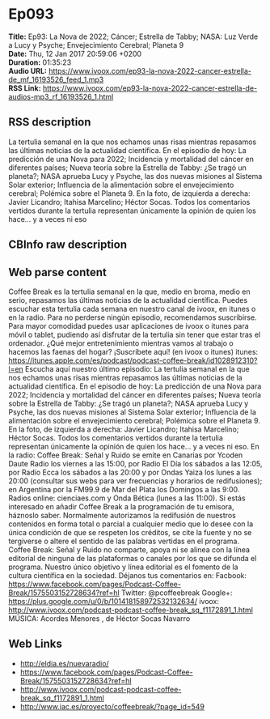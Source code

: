 # Ep093  
**Title:** Ep93: La Nova de 2022; Cáncer; Estrella de Tabby; NASA: Luz Verde a Lucy y Psyche; Envejecimiento Cerebral; Planeta 9  
**Date:** Thu, 12 Jan 2017 20:59:06 +0200  
**Duration:** 01:35:23  
**Audio URL:** https://www.ivoox.com/ep93-la-nova-2022-cancer-estrella-de_mf_16193526_feed_1.mp3  
**RSS Link:** https://www.ivoox.com/ep93-la-nova-2022-cancer-estrella-de-audios-mp3_rf_16193526_1.html  

## RSS description
La tertulia semanal en la que nos echamos unas risas mientras repasamos las últimas noticias de la actualidad científica. En el episodio de hoy: La predicción de una Nova para 2022; Incidencia y mortalidad del cáncer en diferentes países; Nueva teoría sobre la Estrella de Tabby: ¿Se tragó un planeta?; NASA aprueba Lucy y Psyche, las dos nuevas misiones al Sistema Solar exterior; Influencia de la alimentación sobre el envejecimiento cerebral; Polémica sobre el Planeta 9. En la foto, de izquierda a derecha: Javier Licandro; Itahisa Marcelino; Héctor Socas. Todos los comentarios vertidos durante la tertulia representan únicamente la opinión de quien los hace… y a veces ni eso

## CBInfo raw description


## Web parse content
Coffee Break es la tertulia semanal en la que, medio en broma, medio en serio, repasamos las últimas noticias de la actualidad científica. Puedes escuchar esta tertulia cada semana en nuestro canal de ivoox, en itunes o en la radio. Para no perderse ningún episodio, recomendamos suscribirse. Para mayor comodidad puedes usar aplicaciones de ivoox o itunes para móvil o tablet, pudiendo así disfrutar de la tertulia sin tener que estar tras el ordenador. ¿Qué mejor entretenimiento mientras vamos al trabajo o hacemos las faenas del hogar? ¡Suscríbete aquí! (en ivoox o itunes) itunes: https://itunes.apple.com/es/podcast/podcast-coffee-break/id1028912310?l=en Escucha aquí nuestro último episodio: La tertulia semanal en la que nos echamos unas risas mientras repasamos las últimas noticias de la actualidad científica. En el episodio de hoy: La predicción de una Nova para 2022; Incidencia y mortalidad del cáncer en diferentes países; Nueva teoría sobre la Estrella de Tabby: ¿Se tragó un planeta?; NASA aprueba Lucy y Psyche, las dos nuevas misiones al Sistema Solar exterior; Influencia de la alimentación sobre el envejecimiento cerebral; Polémica sobre el Planeta 9. En la foto, de izquierda a derecha: Javier Licandro; Itahisa Marcelino; Héctor Socas. Todos los comentarios vertidos durante la tertulia representan únicamente la opinión de quien los hace… y a veces ni eso. En la radio: Coffee Break: Señal y Ruido se emite en Canarias por Ycoden Daute Radio los viernes a las 15:00, por Radio El Día los sábados a las 12:05, por Radio Ecca los sábados a las 20:00 y por Ondas Yaiza los lunes a las 20:00 (consultar sus webs para ver frecuencias y horarios de redifusiones); en Argentina por la FM99.9 de Mar del Plata los Domingos a las 9:00. Radios online: cienciaes.com y Onda Bética (lunes a las 11:00). Si estás interesado en añadir Coffee Break a la programación de tu emisora, háznoslo saber. Normalmente autorizamos la redifusión de nuestros contenidos en forma total o parcial a cualquier medio que lo desee con la única condición de que se respeten los créditos, se cite la fuente y no se tergiverse o altere el sentido de las palabras vertidas en el programa. Coffee Break: Señal y Ruido no comparte, apoya ni se alinea con la línea editorial de ninguna de las plataformas o canales por los que se difunda el programa. Nuestro único objetivo y línea editorial es el fomento de la cultura científica en la sociedad. Déjanos tus comentarios en: Facbook: https://www.facebook.com/pages/Podcast-Coffee-Break/1575503152728634?ref=hl Twitter: @pcoffeebreak Google+: https://plus.google.com/u/0/b/101418158972532132634/ ivoox: http://www.ivoox.com/podcast-podcast-coffee-break_sq_f1172891_1.html MÚSICA: Acordes Menores , de Héctor Socas Navarro

## Web Links
- http://eldia.es/nuevaradio/
- https://www.facebook.com/pages/Podcast-Coffee-Break/1575503152728634?ref=hl
- http://www.ivoox.com/podcast-podcast-coffee-break_sq_f1172891_1.html
- http://www.iac.es/proyecto/coffeebreak/?page_id=549